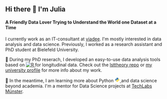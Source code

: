 ## Hi there 👋 I'm Julia
#### A Friendly Data Lover Trying to Understand the World one Dataset at a Time
I currently work as an IT-consultant at [viadee](https://www.viadee.de/). I'm mostly interested in data analysis and data science.
Previously, I worked as a research assistant and PhD student at Bielefeld University. 

🔭 During my PhD reserach, I developed an easy-to-use data analysis tools based on <a href="[https://www.python.org](https://cran.r-project.org/)" target="_blank" rel="noreferrer"> <img src="https://cran.r-project.org/Rlogo.svg" alt="R" width="16" height="16"/> </a> for longitudinal data. Check out the [lsttheory repo](https://github.com/jnorget/lsttheory) or [my university profile](https://www.uni-bielefeld.de/fakultaeten/psychologie/abteilung/arbeitseinheiten/06/personen/wissenschaftl.personal/norget) for more info about my work. 

🌱 In the meantime, I am learning more about Python <a href="https://www.python.org" target="_blank" rel="noreferrer"> <img src="https://raw.githubusercontent.com/devicons/devicon/master/icons/python/python-original.svg" alt="python" width="16" height="16"/> </a> and data science beyond academia. I'm a mentor for Data Science projects at [TechLabs Münster](https://ms.techlabs.org/).


<!--
**jnorget/jnorget** is a ✨ _special_ ✨ repository because its `README.md` (this file) appears on your GitHub profile.

Here are some ideas to get you started:

- 🔭 I’m currently working on ...
- 🌱 I’m currently learning ...
- 👯 I’m looking to collaborate on ...
- 🤔 I’m looking for help with ...
- 💬 Ask me about ...
- 📫 How to reach me: ...
- 😄 Pronouns: ...
- ⚡ Fun fact: ...
-->
